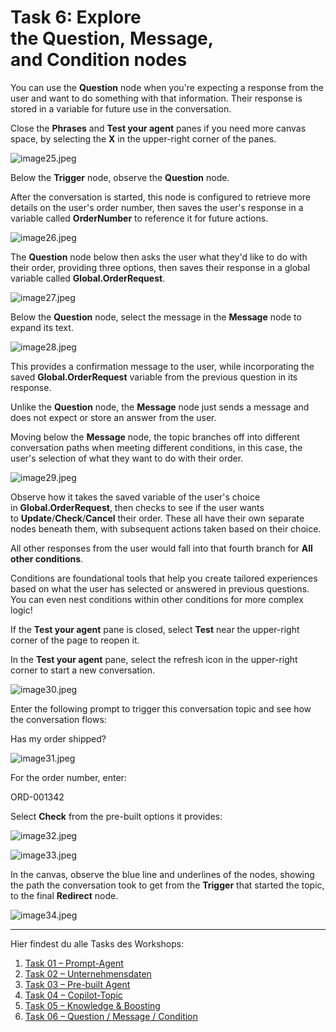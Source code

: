 # Task 6: Explore the Question, Message, and Condition nodes

You can use the **Question** node when you're expecting a response from the user and want to do something with that information. Their response is stored in a variable for future use in the conversation.

Close the **Phrases** and **Test your agent** panes if you need more canvas space, by selecting the **X** in the upper-right corner of the panes.

![image25.jpeg](assets/img/image25.jpeg)

Below the **Trigger** node, observe the **Question** node.

After the conversation is started, this node is configured to retrieve more details on the user's order number, then saves the user's response in a variable called **OrderNumber** to reference it for future actions.

![image26.jpeg](assets/img/image26.jpeg)

The **Question** node below then asks the user what they'd like to do with their order, providing three options, then saves their response in a global variable called **Global.OrderRequest**.

![image27.jpeg](assets/img/image27.jpeg)

Below the **Question** node, select the message in the **Message** node to expand its text.

![image28.jpeg](assets/img/image28.jpeg)

This provides a confirmation message to the user, while incorporating the saved **Global.OrderRequest** variable from the previous question in its response.

Unlike the **Question** node, the **Message** node just sends a message and does not expect or store an answer from the user.

Moving below the **Message** node, the topic branches off into different conversation paths when meeting different conditions, in this case, the user's selection of what they want to do with their order.

![image29.jpeg](assets/img/image29.jpeg)

Observe how it takes the saved variable of the user's choice in **Global.OrderRequest**, then checks to see if the user wants to **Update**/**Check**/**Cancel** their order. These all have their own separate nodes beneath them, with subsequent actions taken based on their choice.

All other responses from the user would fall into that fourth branch for **All other conditions**.

Conditions are foundational tools that help you create tailored experiences based on what the user has selected or answered in previous questions. You can even nest conditions within other conditions for more complex logic!

If the **Test your agent** pane is closed, select **Test** near the upper-right corner of the page to reopen it.

In the **Test your agent** pane, select the refresh icon in the upper-right corner to start a new conversation.

![image30.jpeg](assets/img/image30.jpeg)

Enter the following prompt to trigger this conversation topic and see how the conversation flows:

Has my order shipped?

![image31.jpeg](assets/img/image31.jpeg)

For the order number, enter:

ORD-001342

Select **Check** from the pre-built options it provides:

![image32.jpeg](assets/img/image32.jpeg)

![image33.jpeg](assets/img/image33.jpeg)

In the canvas, observe the blue line and underlines of the nodes, showing the path the conversation took to get from the **Trigger** that started the topic, to the final **Redirect** node.

![image34.jpeg](assets/img/image34.jpeg)


** **
Hier findest du alle Tasks des Workshops:

1. [Task 01 – Prompt-Agent](task01.md)  
2. [Task 02 – Unternehmensdaten](task02.md)  
3. [Task 03 – Pre-built Agent](task03.md)  
4. [Task 04 – Copilot-Topic](task04.md)  
5. [Task 05 – Knowledge & Boosting](task05.md)  
6. [Task 06 – Question / Message / Condition](task06.md)
